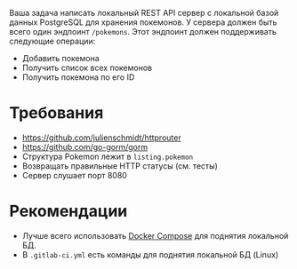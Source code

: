 Ваша задача написать локальный REST API сервер с локальной базой данных PostgreSQL для хранения покемонов. У сервера должен быть всего один эндпоинт `/pokemons`. Этот эндпоинт должен поддерживать следующие операции:
- Добавить покемона
- Получить список всех покемонов
- Получить покемона по его ID

# Требования

- https://github.com/julienschmidt/httprouter
- https://github.com/go-gorm/gorm
- Структура Pokemon лежит в `listing.pokemon`
- Возвращать правильные HTTP статусы (см. тесты)
- Сервер слушает порт 8080

# Рекомендации

- Лучше всего использовать [Docker Compose](https://docs.docker.com/compose/) для поднятия локальной БД.
- В `.gitlab-ci.yml` есть команды для поднятия локальной БД (Linux)